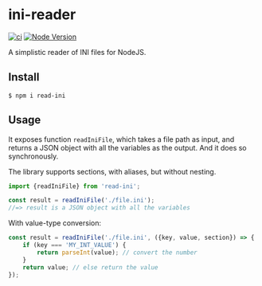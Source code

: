 # ini-reader

[![ci](https://github.com/vitaly-t/read-ini/actions/workflows/ci.yml/badge.svg)](https://github.com/vitaly-t/read-ini/actions/workflows/ci.yml)
[![Node Version](https://img.shields.io/badge/nodejs-20%20--%2024-green.svg?logo=node.js&style=flat)](https://nodejs.org)

A simplistic reader of INI files for NodeJS.

## Install

```
$ npm i read-ini
```

## Usage

It exposes function `readIniFile`, which takes a file path as input, and returns a JSON object
with all the variables as the output. And it does so synchronously.

The library supports sections, with aliases, but without nesting.

```ts
import {readIniFile} from 'read-ini';

const result = readIniFile('./file.ini');
//=> result is a JSON object with all the variables
```

With value-type conversion:

```ts
const result = readIniFile('./file.ini', ({key, value, section}) => {
    if (key === 'MY_INT_VALUE') {
        return parseInt(value); // convert the number
    }
    return value; // else return the value
});
```
